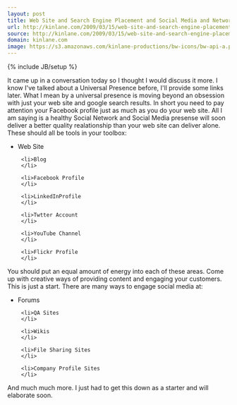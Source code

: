 ```yaml
---
layout: post
title: Web Site and Search Engine Placement and Social Media and Network Presence
url: http://kinlane.com/2009/03/15/web-site-and-search-engine-placement-and-social-media-and-network-presence/
source: http://kinlane.com/2009/03/15/web-site-and-search-engine-placement-and-social-media-and-network-presence/
domain: kinlane.com
image: https://s3.amazonaws.com/kinlane-productions/bw-icons/bw-api-a.png
---
```

{% include JB/setup %}<p>
     It came up in a conversation today so I thought I would discuss it more. I know I've talked about a Universal Presence before, I'll provide some links later. What I mean by a universal presence is moving beyond an obsession with just your web site and google search results. In short you need to pay attention your Facebook profile just as much as you do your web site. All I am saying is a healthy Social Network and Social Media presense will soon deliver a better quality realationship than your web site can deliver alone. These should all be tools in your toolbox:
</p>

<ul class="mainlist">
     <li>Web Site
     </li>

     <li>Blog
     </li>

     <li>Facebook Profile
     </li>

     <li>LinkedInProfile
     </li>

     <li>Twtter Account
     </li>

     <li>YouTube Channel
     </li>

     <li>Flickr Profile
     </li>
</ul>

<p>
     You should put an equal amount of energy into each of these areas. Come up with creative ways of providing content and engaging your customers. This is just a start. There are many ways to engage social media at:
</p>

<ul class="mainlist">
     <li>Forums
     </li>

     <li>QA Sites
     </li>

     <li>Wikis
     </li>

     <li>File Sharing Sites
     </li>

     <li>Company Profile Sites
     </li>
</ul>

<p>
     And much much more. I just had to get this down as a starter and will elaborate soon.
</p>